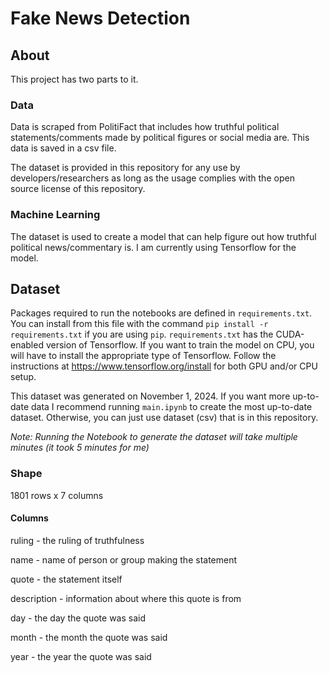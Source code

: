 # Fake News Detection

## About
This project has two parts to it. 

### Data
Data is scraped from PolitiFact that includes how truthful political statements/comments made by political figures or social media are. This data is saved in a csv file.

The dataset is provided in this repository for any use by developers/researchers as long as the usage complies with the open source license of this repository.

### Machine Learning
The dataset is used to create a model that can help figure out how truthful political news/commentary is. I am currently using Tensorflow for the model.

## Dataset
Packages required to run the notebooks are defined in `requirements.txt`. 
You can install from this file with the command `pip install -r requirements.txt` if you are using `pip`. `requirements.txt` has the CUDA-enabled version of Tensorflow. If you want to train the model on CPU, you will have to install the appropriate type of Tensorflow. Follow the instructions at https://www.tensorflow.org/install for both GPU and/or CPU setup.

This dataset was generated on November 1, 2024. If you want more up-to-date data I recommend running `main.ipynb` to create the most up-to-date dataset.
Otherwise, you can just use dataset (csv) that is in this repository.

*Note: Running the Notebook to generate the dataset will take multiple minutes (it took 5 minutes for me)*

### Shape

1801 rows x 7 columns

#### Columns

ruling - the ruling of truthfulness

name - name of person or group making the statement

quote - the statement itself

description - information about where this quote is from

day - the day the quote was said

month - the month the quote was said

year - the year the quote was said
